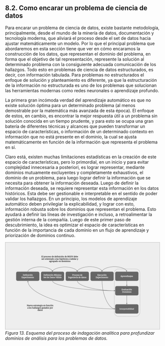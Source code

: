 ## 8.2. Como encarar un problema de ciencia de datos

Para encarar un problema de ciencia de datos, existe bastante metodología, principalmente, desde el mundo de la minería de datos, documentación y tecnología moderna, que aliviará el proceso desde el set de datos hacia ajustar matemáticamente un modelo. Por lo que el principal problema que abordaremos en esta sección tiene que ver en cómo encaramos la construcción de los datos, que representan el dominio del problema, en forma que el objetivo de tal representación, represente la solución al determinado problema con la consiguiente adecuada comunicación de los hallazgos. Todo esto en problemas de ciencia de datos estructurados, es decir, con información tabulada. Para problemas no estructurados el enfoque de solución y planteamiento es diferente, ya que la estructuración de la información no estructurada es uno de los problemas que solucionan las herramientas modernas como redes neuronales o aprendizaje profundo.

La primera gran incómoda verdad del aprendizaje automático es que no existe solución óptima para un determinado problema (al menos demostrable por la matemática más avanzada de esta época). El enfoque de estos, en cambio, es encontrar la mejor respuesta útil a un problema sin solución conocida en un tiempo prudente, y para esto se ocupa una gran batería de diferentes técnicas y alcances que pueden transformar un espacio de características, o información de un determinado contexto en información que no está presente en el dominio, la cual se ajusta matemáticamente en función de la información que representa el problema en sí. 

Claro está, existen muchas limitaciones estadísticas en la creación de este espacio de características, pero lo primordial, en un inicio y para evitar complejidad innecesaria a posteriori, es lograr representar, mediante dominios mutuamente excluyentes y completamente exhaustivos, el dominio de un problema, para luego lograr definir la información que se necesita para obtener la información deseada. Luego de definir la información deseada, se requiere representar esta información en los datos históricos. Esta debe ser gestionable e interpretable en el sentido de poder validar los hallazgos. En un principio, los modelos de aprendizaje automático deben privilegiar la explicabilidad, y lograr con esto, información robusta sobre los dominios que representan el problema. Esto ayudará a definir las líneas de investigación e incluso, a retroalimentar la gestión interna de la compañía. Luego de este primer paso de descubrimiento, la idea es optimizar el espacio de características en función de la importancia de cada dominio en un flujo de aprendizaje y priorización de dominios continuo.

![Ilustración 13](../img/ilustracion_13.png)
*Figura 13. Esquema del proceso de indagación analítica para profundizar dominios de análisis para los problemas de datos.*


